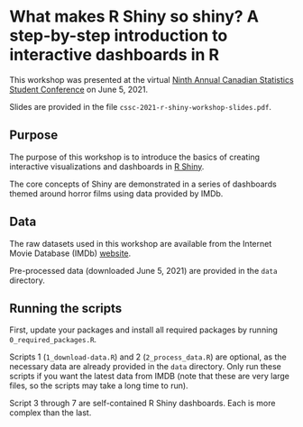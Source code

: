 # What makes R Shiny so shiny? A step-by-step introduction to interactive dashboards in R

This workshop was presented at the virtual [Ninth Annual Canadian Statistics Student Conference](https://ssc.ca/en/meetings/annual/2021-annual-meeting/student-conference) on June 5, 2021.

Slides are provided in the file `cssc-2021-r-shiny-workshop-slides.pdf`.

## Purpose

The purpose of this workshop is to introduce the basics of creating interactive visualizations and dashboards in [R Shiny](https://shiny.rstudio.com/).

The core concepts of Shiny are demonstrated in a series of dashboards themed around horror films using data provided by IMDb.

## Data

The raw datasets used in this workshop are available from the Internet Movie Database (IMDb) [website](https://www.imdb.com/interfaces/).

Pre-processed data (downloaded June 5, 2021) are provided in the `data` directory.

## Running the scripts

First, update your packages and install all required packages by running `0_required_packages.R`.

Scripts 1 (`1_download-data.R`) and 2 (`2_process_data.R`) are optional, as the necessary data are already provided in the `data` directory. Only run these scripts if you want the latest data from IMDB (note that these are very large files, so the scripts may take a long time to run).

Script 3 through 7 are self-contained R Shiny dashboards. Each is more complex than the last.
